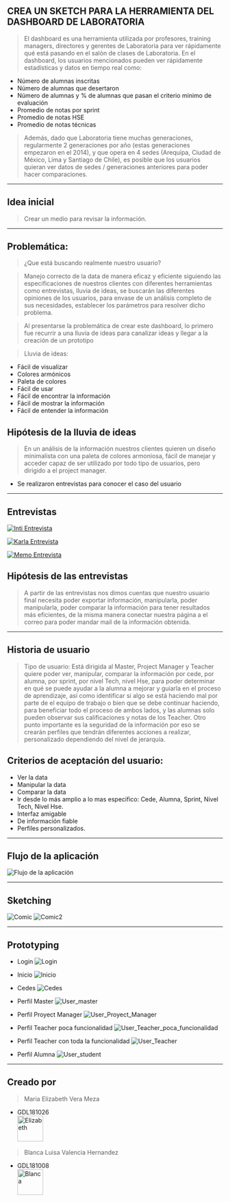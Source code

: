 ## CREA UN SKETCH PARA LA HERRAMIENTA DEL DASHBOARD DE LABORATORIA
>El dashboard es una herramienta utilizada por profesores, training managers, directores y gerentes de Laboratoria para ver rápidamente qué está pasando en el salón de clases de Laboratoria. En el dashboard, los usuarios mencionados pueden ver rápidamente estadísticas y datos en tiempo real como:
 
* Número de alumnas inscritas
* Número de alumnas que desertaron
* Número de alumnas y % de alumnas que pasan el criterio mínimo de evaluación
* Promedio de notas por sprint
* Promedio de notas HSE
* Promedio de notas técnicas

>Además, dado que Laboratoria tiene muchas generaciones, regularmente 2 generaciones por año (estas generaciones empezaron en el 2014), y que opera en 4 sedes (Arequipa, Ciudad de México, Lima y Santiago de Chile), es posible que los usuarios quieran ver datos de sedes / generaciones anteriores para poder hacer comparaciones.

---

## Idea inicial
>Crear un medio para revisar la información. 

---

## Problemática:
>¿Que está buscando realmente nuestro usuario?

>Manejo correcto de la data de manera eficaz y eficiente siguiendo las especificaciones de nuestros clientes con diferentes herramientas como entrevistas, lluvia de ideas, se buscarán las diferentes opiniones de los usuarios, para envase de un análisis completo  de sus necesidades, establecer los parámetros para resolver  dicho problema.

>Al presentarse la problemática de crear este dashboard, lo primero fue recurrir a una lluvia de ideas para canalizar ideas y llegar a la creación de un prototipo

>Lluvia de ideas:
- Fácil de visualizar
- Colores armónicos
- Paleta de colores
- Fácil de usar
- Fácil de encontrar la información
- Fácil de mostrar la información
- Fácil de entender la información


## Hipótesis de la lluvia de ideas
>En un análisis de la información nuestros clientes quieren un diseño minimalista con una paleta de colores armoniosa, fácil de manejar y acceder capaz de ser utilizado por todo tipo de usuarios, pero dirigido a  el project manager.  

* Se realizaron entrevistas para conocer el caso del usuario

---
## Entrevistas


[![Inti Entrevista](assets/Inti.PNG)](https://www.youtube.com/watch?v=WfA5FjN4rFQ&t=303s)


[![Karla Entrevista](assets/Karla.PNG)](https://www.youtube.com/watch?v=ydkRl33TN0g)


[![Memo Entrevista](assets/Meme.PNG)](https://www.youtube.com/watch?v=UzTmTzBJutQ)

 
## Hipótesis de las entrevistas
>A partir de las entrevistas nos dimos cuentas que nuestro usuario final necesita poder exportar información, manipularla, poder manipularla, poder comparar la información para tener resultados más eficientes, de la misma manera conectar nuestra página a el correo para poder mandar mail de la información obtenida.
 
---
## Historia de usuario

>Tipo de usuario: Está dirigida al Master, Project Manager y Teacher quiere poder ver, manipular, comparar la información por cede, por alumna, por sprint, por nivel Tech, nivel Hse, para poder determinar en qué se puede ayudar a la alumna a mejorar y guiarla en el proceso de aprendizaje, así como identificar si algo se está haciendo mal por parte de el equipo de trabajo o bien que se debe continuar haciendo, para beneficiar todo el proceso de ambos lados, y las alumnas solo pueden observar sus calificaciones y notas de los Teacher.
>Otro punto importante es la seguridad de la información por eso se crearán perfiles que tendrán diferentes acciones a realizar, personalizado dependiendo del nivel de jerarquía. 

## Criterios de aceptación del usuario:

- Ver la data
- Manipular la data
- Comparar la data
- Ir desde lo más amplio a lo mas especifico: Cede, Alumna, Sprint, Nivel Tech, Nivel Hse.
- Interfaz amigable
- De información fiable
- Perfiles personalizados.

---
## Flujo de la aplicación

![Flujo de la aplicación](assets/Flujo.png "prototipo")

---
## Sketching   

![Comic](assets/comic1.PNG "comic1")
![Comic2](assets/comic2.PNG "comic2")

---
## Prototyping

- Login
![Login](assets/Login.jpeg "login")

- Inicio
![Inicio](assets/Inicio.jpg "Inicio")

- Cedes
![Cedes](assets/Cedes.png "cedes")

- Perfil Master
![User_master](assets/user_master.jpg "user_master")

- Perfil Proyect Manager
![User_Proyect_Manager](assets/user_Manager.jpg "user_Proyect_Manager")

- Perfil Teacher poca funcionalidad
![User_Teacher_poca_funcionalidad](assets/user_Teacher_poca_funcionalidad.jpg "user_Teacher_poca_funcionalidad")

- Perfil Teacher con toda la funcionalidad
![User_Teacher](assets/user_Teacher.png "user_Teacher")

- Perfil Alumna
![User_student](assets/user_student.jpg "user_student")


---
## Creado por

> Maria Elizabeth Vera Meza    
* GDL181026           
<img src="assets/Elizabeth.jpg" 
alt="Elizabeth" width="60" height="60"/>


> Blanca Luisa Valencia Hernandez  
* GDL181008    
<img src="assets/eli.jpg" 
alt="Blanca" width="60" height="60"/>


